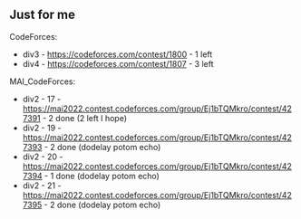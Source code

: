 ## Just for me

CodeForces:
- div3 - https://codeforces.com/contest/1800 - 1 left
- div4 - https://codeforces.com/contest/1807 - 3 left

MAI_CodeForces:
- div2 - 17 - https://mai2022.contest.codeforces.com/group/Ej1bTQMkro/contest/427391 - 2 done (2 left I hope)
- div2 - 19 - https://mai2022.contest.codeforces.com/group/Ej1bTQMkro/contest/427393 - 2 done (dodelay potom echo)
- div2 - 20 - https://mai2022.contest.codeforces.com/group/Ej1bTQMkro/contest/427394 - 1 done (dodelay potom echo)
- div2 - 21 - https://mai2022.contest.codeforces.com/group/Ej1bTQMkro/contest/427395 - 2 done (dodelay potom echo)
